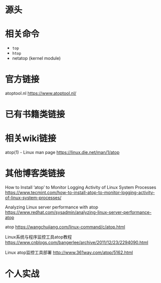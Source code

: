 
# 源头

# 相关命令

- `top`
- `htop`
- netatop (kernel module)

# 官方链接

atoptool.nl https://www.atoptool.nl/

# 已有书籍类链接

# 相关wiki链接

atop(1) - Linux man page https://linux.die.net/man/1/atop

# 其他博客类链接

How to Install ‘atop’ to Monitor Logging Activity of Linux System Processes https://www.tecmint.com/how-to-install-atop-to-monitor-logging-activity-of-linux-system-processes/

Analyzing Linux server performance with atop https://www.redhat.com/sysadmin/analyzing-linux-server-performance-atop

atop https://wangchujiang.com/linux-command/c/atop.html

Linux系统与程序监控工具atop教程 https://www.cnblogs.com/bangerlee/archive/2011/12/23/2294090.html

Linux atop监控工具部署 http://www.361way.com/atop/5162.html

# 个人实战
